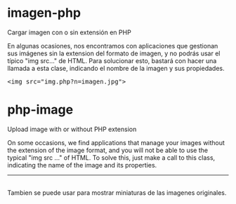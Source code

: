 # imagen-php
Cargar imagen con o sin extensión en PHP

En algunas ocasiones, nos encontramos con aplicaciones que gestionan sus imágenes sin la extension del formato de imagen, y no podrás usar el típico "img src..." de HTML. Para solucionar esto, bastará con hacer una llamada a esta clase, indicando el nombre de la imagen y sus propiedades.

<pre>&lt;img src="img.php?n=imagen.jpg"&gt;</pre>


# php-image
Upload image with or without PHP extension

On some occasions, we find applications that manage your images without the extension of the image format, and you will not be able to use the typical "img src ..." of HTML. To solve this, just make a call to this class, indicating the name of the image and its properties.


<hr><br>
Tambien se puede usar para mostrar miniaturas de las imagenes originales.
